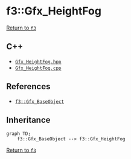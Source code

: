 # f3::Gfx_HeightFog

[Return to `f3`](/docs/f3.md)

## C++

- [`Gfx_HeightFog.hpp`](/c++/include/Gfx_HeightFog.hpp)
- [`Gfx_HeightFog.cpp`](/c++/source/Gfx_HeightFog.cpp)

## References

- [`f3::Gfx_BaseObject`](/docs/f3/Gfx_BaseObject.md)

## Inheritance

```mermaid
graph TD;
    f3::Gfx_BaseObject --> f3::Gfx_HeightFog
```

[Return to `f3`](/docs/f3.md)